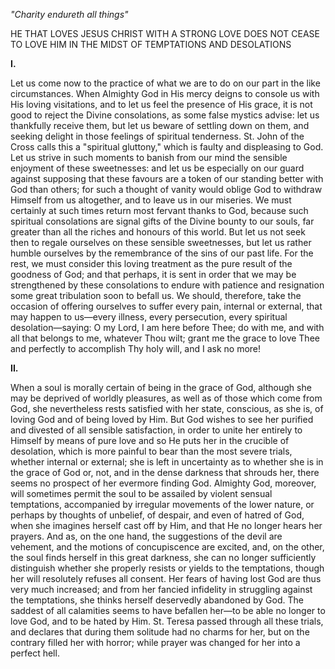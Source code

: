 
*\"Charity endureth all things\"*

HE THAT LOVES JESUS CHRIST WITH A STRONG LOVE DOES NOT CEASE TO LOVE HIM IN THE MIDST OF TEMPTATIONS AND DESOLATIONS

**I\.**

Let us come now to the practice of what we are to do on our part in the like circumstances. When Almighty God in His mercy deigns to console us with His loving visitations, and to let us feel the presence of His grace, it is not good to reject the Divine consolations, as some false mystics advise: let us thankfully receive them, but let us beware of settling down on them, and seeking delight in those feelings of spiritual tenderness. St. John of the Cross calls this a \"spiritual gluttony,\" which is faulty and displeasing to God. Let us strive in such moments to banish from our mind the sensible enjoyment of these sweetnesses: and let us be especially on our guard against supposing that these favours are a token of our standing better with God than others; for such a thought of vanity would oblige God to withdraw Himself from us altogether, and to leave us in our miseries. We must certainly at such times return most fervant thanks to God, because such spiritual consolations are signal gifts of the Divine bounty to our souls, far greater than all the riches and honours of this world. But let us not seek then to regale ourselves on these sensible sweetnesses, but let us rather humble ourselves by the remembrance of the sins of our past life. For the rest, we must consider this loving treatment as the pure result of the goodness of God; and that perhaps, it is sent in order that we may be strengthened by these consolations to endure with patience and resignation some great tribulation soon to befall us. We should, therefore, take the occasion of offering ourselves to suffer every pain, internal or external, that may happen to us—every illness, every persecution, every spiritual desolation—saying: O my Lord, I am here before Thee; do with me, and with all that belongs to me, whatever Thou wilt; grant me the grace to love Thee and perfectly to accomplish Thy holy will, and I ask no more!

**II\.**

When a soul is morally certain of being in the grace of God, although she may be deprived of worldly pleasures, as well as of those which come from God, she nevertheless rests satisfied with her state, conscious, as she is, of loving God and of being loved by Him. But God wishes to see her purified and divested of all sensible satisfaction, in order to unite her entirely to Himself by means of pure love and so He puts her in the crucible of desolation, which is more painful to bear than the most severe trials, whether internal or external; she is left in uncertainty as to whether she is in the grace of God or, not, and in the dense darkness that shrouds her, there seems no prospect of her evermore finding God. Almighty God, moreover, will sometimes permit the soul to be assailed by violent sensual temptations, accompanied by irregular movements of the lower nature, or perhaps by thoughts of unbelief, of despair, and even of hatred of God, when she imagines herself cast off by Him, and that He no longer hears her prayers. And as, on the one hand, the suggestions of the devil are vehement, and the motions of concupiscence are excited, and, on the other, the soul finds herself in this great darkness, she can no longer sufficiently distinguish whether she properly resists or yields to the temptations, though her will resolutely refuses all consent. Her fears of having lost God are thus very much increased; and from her fancied infidelity in struggling against the temptations, she thinks herself deservedly abandoned by God. The saddest of all calamities seems to have befallen her—to be able no longer to love God, and to be hated by Him. St. Teresa passed through all these trials, and declares that during them solitude had no charms for her, but on the contrary filled her with horror; while prayer was changed for her into a perfect hell.

